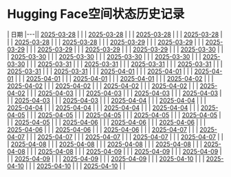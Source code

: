# Hugging Face空间状态历史记录

| 日期 
|---|| [2025-03-28](https://github.com/njchj/huggingface-keeper/commits/ef228af4a86983e31f9a4977c8231366cdbf7324/docs/index.html) |  |
| [2025-03-28](https://github.com/njchj/huggingface-keeper/commits/33039b8c74f2aefbf2d941486b48c13ce2be80f4/docs/index.html) |  |
| [2025-03-28](https://github.com/njchj/huggingface-keeper/commits/b1dabbf9e48f8d1fc0a5c228726bc8f1a95b45a3/docs/index.html) |  |
| [2025-03-28](https://github.com/njchj/huggingface-keeper/commits/de19081610e68fec39717f9c05a1cc123d4eb8fc/docs/index.html) |  |
| [2025-03-28](https://github.com/njchj/huggingface-keeper/commits/d40ecab65b18841ae253553f4c058361bd56fc6d/docs/index.html) |  |
| [2025-03-28](https://github.com/njchj/huggingface-keeper/commits/4c35ace698ef95b84d67646090d85c848eb23aad/docs/index.html) |  |
| [2025-03-29](https://github.com/njchj/huggingface-keeper/commits/1b127075c2dd38b981380e95b98c94d72d1bc236/docs/index.html) |  |
| [2025-03-29](https://github.com/njchj/huggingface-keeper/commits/7fe36677f643eab4667430788f798eb645fd4d7c/docs/index.html) |  |
| [2025-03-29](https://github.com/njchj/huggingface-keeper/commits/62f291d567ffb3beb45cf1b01004c01558f8c7d9/docs/index.html) |  |
| [2025-03-29](https://github.com/njchj/huggingface-keeper/commits/aae19b8e69122e8647dfbb6283c0f4243b5e4d66/docs/index.html) |  |
| [2025-03-29](https://github.com/njchj/huggingface-keeper/commits/99d0ec2a8779c027c9a2d2f3e39b07d95e803ba7/docs/index.html) |  |
| [2025-03-29](https://github.com/njchj/huggingface-keeper/commits/94c785ee529f2d9e3c1d71b3d4eff9ac1166082e/docs/index.html) |  |
| [2025-03-30](https://github.com/njchj/huggingface-keeper/commits/5a025cd97c4d9eb4acf2704b5a61d54969196a08/docs/index.html) |  |
| [2025-03-30](https://github.com/njchj/huggingface-keeper/commits/1dd54148575f11d1911a7c950e0d7f7779d5c6ab/docs/index.html) |  |
| [2025-03-30](https://github.com/njchj/huggingface-keeper/commits/9d38523f89296a762472dd76fa2b4de97ad039d9/docs/index.html) |  |
| [2025-03-30](https://github.com/njchj/huggingface-keeper/commits/ed0ef00b2e526917838d6d570f5d80ddde93e2dd/docs/index.html) |  |
| [2025-03-30](https://github.com/njchj/huggingface-keeper/commits/1da80a8db0f2e099e1994d16b663d4aed2e18a9d/docs/index.html) |  |
| [2025-03-30](https://github.com/njchj/huggingface-keeper/commits/62bfd6f3cf7c9e9d85907048cbcbcf42120725b7/docs/index.html) |  |
| [2025-03-31](https://github.com/njchj/huggingface-keeper/commits/b2c4fca7ffcf5c1b12d9bc4de7dfe7ca52bcd4a1/docs/index.html) |  |
| [2025-03-31](https://github.com/njchj/huggingface-keeper/commits/50c3bef4d737c10181a27d5f6b9cd89779774440/docs/index.html) |  |
| [2025-03-31](https://github.com/njchj/huggingface-keeper/commits/640220a125238ecb743cb659726bfb99a4341853/docs/index.html) |  |
| [2025-03-31](https://github.com/njchj/huggingface-keeper/commits/c07b08ee294ec75506c9250f11808c625c4e8673/docs/index.html) |  |
| [2025-03-31](https://github.com/njchj/huggingface-keeper/commits/91f82e0ce480d16658884301fb298537982c0976/docs/index.html) |  |
| [2025-03-31](https://github.com/njchj/huggingface-keeper/commits/8c0b1551c043811beeffbb3743fde11696bb3e61/docs/index.html) |  |
| [2025-04-01](https://github.com/njchj/huggingface-keeper/commits/530af1140559c72d76bde1c49398758c71706500/docs/index.html) |  |
| [2025-04-01](https://github.com/njchj/huggingface-keeper/commits/5f787d2e2498354ca536a526d9f6e1071f1ec058/docs/index.html) |  |
| [2025-04-01](https://github.com/njchj/huggingface-keeper/commits/425b2c557d0759eb9547ad964d84fd1b2c676776/docs/index.html) |  |
| [2025-04-01](https://github.com/njchj/huggingface-keeper/commits/6c35b1678cd9d09810984e8033d80b8e3e61fcf3/docs/index.html) |  |
| [2025-04-01](https://github.com/njchj/huggingface-keeper/commits/5f512d41a2f2772e2f798ec615d2c85724900e7a/docs/index.html) |  |
| [2025-04-01](https://github.com/njchj/huggingface-keeper/commits/4d1812ef84944ee4283d070cd0ff54fd92ff7f55/docs/index.html) |  |
| [2025-04-02](https://github.com/njchj/huggingface-keeper/commits/0bf6a498e5a72d826d98a5ea9db682c0324480ce/docs/index.html) |  |
| [2025-04-02](https://github.com/njchj/huggingface-keeper/commits/96d7fdae5cc78de9327ea42c86f1235edd482e42/docs/index.html) |  |
| [2025-04-02](https://github.com/njchj/huggingface-keeper/commits/0c6b9b64466a476d8cd2048fe5b8a9d2ea6e435c/docs/index.html) |  |
| [2025-04-02](https://github.com/njchj/huggingface-keeper/commits/6f83b4b2c9459a4d8ecd96fd1d7c0e977f1cefaf/docs/index.html) |  |
| [2025-04-02](https://github.com/njchj/huggingface-keeper/commits/c5b5970ede7fb6ec7b16dfbd0247d33a6b0fefd7/docs/index.html) |  |
| [2025-04-02](https://github.com/njchj/huggingface-keeper/commits/4fe573807754f1dcd08c3be41a0c586c9617767f/docs/index.html) |  |
| [2025-04-03](https://github.com/njchj/huggingface-keeper/commits/2624e79d08fa61d63c4489ed84f6fdfda8e69015/docs/index.html) |  |
| [2025-04-03](https://github.com/njchj/huggingface-keeper/commits/ebc0ad051a0649b36d038d8848f2ce726a847297/docs/index.html) |  |
| [2025-04-03](https://github.com/njchj/huggingface-keeper/commits/da88c9b5e2c873181355d8edd2166ead39d89b5b/docs/index.html) |  |
| [2025-04-03](https://github.com/njchj/huggingface-keeper/commits/7d8a720ac1ef5a05ca910ae10e4c0fb6321262b0/docs/index.html) |  |
| [2025-04-03](https://github.com/njchj/huggingface-keeper/commits/2ff018ed7db559cd1333b9d32717c3cd2d1cf86c/docs/index.html) |  |
| [2025-04-03](https://github.com/njchj/huggingface-keeper/commits/0c089f613001fd22a0a35050646b0967d3a36171/docs/index.html) |  |
| [2025-04-04](https://github.com/njchj/huggingface-keeper/commits/b916a349aaaf40c128797f02f7f2964922ac4467/docs/index.html) |  |
| [2025-04-04](https://github.com/njchj/huggingface-keeper/commits/d6e2e80675413996f2fe44345e6a9923d7d25dd9/docs/index.html) |  |
| [2025-04-04](https://github.com/njchj/huggingface-keeper/commits/937c582dde99a5fc0e76607d29e9cfbec7a48dff/docs/index.html) |  |
| [2025-04-04](https://github.com/njchj/huggingface-keeper/commits/b07fdea172805946b6c3ed796b816d9e381aa899/docs/index.html) |  |
| [2025-04-04](https://github.com/njchj/huggingface-keeper/commits/7b39fe48a9c03013f117615a568a7faeef3b56aa/docs/index.html) |  |
| [2025-04-04](https://github.com/njchj/huggingface-keeper/commits/d4f57ccc813419b07db95f02511df7760fc7b7d6/docs/index.html) |  |
| [2025-04-05](https://github.com/njchj/huggingface-keeper/commits/941c7b1593f4caa33a9e25ec58722c9f24a5f111/docs/index.html) |  |
| [2025-04-05](https://github.com/njchj/huggingface-keeper/commits/6179f578e33a558fbd926e37af6980dbf4719663/docs/index.html) |  |
| [2025-04-05](https://github.com/njchj/huggingface-keeper/commits/57e996a1fb3b33f0b3a9e6c01144ab49f631cc5a/docs/index.html) |  |
| [2025-04-05](https://github.com/njchj/huggingface-keeper/commits/a6ea54393cc75ef31b4c7b85d7811c3e47531287/docs/index.html) |  |
| [2025-04-05](https://github.com/njchj/huggingface-keeper/commits/da0623ccac25803cbd8245523076c653ee0f559d/docs/index.html) |  |
| [2025-04-05](https://github.com/njchj/huggingface-keeper/commits/5760a41b223028d98ba9005aa0784fc3dd90d612/docs/index.html) |  |
| [2025-04-06](https://github.com/njchj/huggingface-keeper/commits/04592ae88ac47dc3d6b36de3159836e1a1706d5d/docs/index.html) |  |
| [2025-04-06](https://github.com/njchj/huggingface-keeper/commits/8b3b345f9cfba04625c7fa4f8f792d8e20456bed/docs/index.html) |  |
| [2025-04-06](https://github.com/njchj/huggingface-keeper/commits/0ebcf434ffabfce697eca5e4679bedbf80a1824e/docs/index.html) |  |
| [2025-04-06](https://github.com/njchj/huggingface-keeper/commits/aed649cdb2b2864de7eb3ea123f179227cc1f8ef/docs/index.html) |  |
| [2025-04-06](https://github.com/njchj/huggingface-keeper/commits/833721222e2238f7bc9ed0b85536be12ed1cb381/docs/index.html) |  |
| [2025-04-06](https://github.com/njchj/huggingface-keeper/commits/0ac388deab39ebbecd49340daba8ca50adc3fee6/docs/index.html) |  |
| [2025-04-07](https://github.com/njchj/huggingface-keeper/commits/795200760a236bb2d43209ea22232f0abfaf5411/docs/index.html) |  |
| [2025-04-07](https://github.com/njchj/huggingface-keeper/commits/9bb4d08e3ad793601a86eec262168c33ff0545d1/docs/index.html) |  |
| [2025-04-07](https://github.com/njchj/huggingface-keeper/commits/66548ecb5b2f930666d6a6dbf3c7636a61a52b73/docs/index.html) |  |
| [2025-04-07](https://github.com/njchj/huggingface-keeper/commits/bfe0ba6926c741235d38d608595e4d8852872188/docs/index.html) |  |
| [2025-04-07](https://github.com/njchj/huggingface-keeper/commits/7b8d8056022a233b80318d46dd45a62f08d4ffd5/docs/index.html) |  |
| [2025-04-07](https://github.com/njchj/huggingface-keeper/commits/0ccdd6eb2b790b1311d3b933ad35bfc3836a0a26/docs/index.html) |  |
| [2025-04-08](https://github.com/njchj/huggingface-keeper/commits/b5078368eeabe63568b97bbc27b2c324a2d6f963/docs/index.html) |  |
| [2025-04-08](https://github.com/njchj/huggingface-keeper/commits/d1e19ecd01f5db910bb2c65a785a74e09bd52bd3/docs/index.html) |  |
| [2025-04-08](https://github.com/njchj/huggingface-keeper/commits/b576b4b0a71edc6e94c7abca79459d90cd3ae396/docs/index.html) |  |
| [2025-04-08](https://github.com/njchj/huggingface-keeper/commits/bd2d8eff50c7df8063e5a9223ad08ad4f76f0578/docs/index.html) |  |
| [2025-04-08](https://github.com/njchj/huggingface-keeper/commits/cbf9b7663efbdab5424e08bd1463947167b8e9be/docs/index.html) |  |
| [2025-04-08](https://github.com/njchj/huggingface-keeper/commits/0a9c5b436c104d101b566c006431d5662a414260/docs/index.html) |  |
| [2025-04-09](https://github.com/njchj/huggingface-keeper/commits/9a14a9b576ee140429301a991096c6f70e9d1d28/docs/index.html) |  |
| [2025-04-09](https://github.com/njchj/huggingface-keeper/commits/63644622e936268b4c5d65422ec9e16cc34a9dae/docs/index.html) |  |
| [2025-04-09](https://github.com/njchj/huggingface-keeper/commits/518956de66edd0ada6837c4f6cc8f98cc84eaa43/docs/index.html) |  |
| [2025-04-09](https://github.com/njchj/huggingface-keeper/commits/e4cb18f6c432dabc51576bc0014000153d081023/docs/index.html) |  |
| [2025-04-09](https://github.com/njchj/huggingface-keeper/commits/bee71748bd97811b97c688f83244f1444c5959b7/docs/index.html) |  |
| [2025-04-09](https://github.com/njchj/huggingface-keeper/commits/e6c511fc97567d63f0a42353c51bbe4cb2c4ffbe/docs/index.html) |  |
| [2025-04-10](https://github.com/njchj/huggingface-keeper/commits/d70db2c94526a5184727e73d3c2e4883a43aefde/docs/index.html) |  |
| [2025-04-10](https://github.com/njchj/huggingface-keeper/commits/005f695b32c09a522e15ca76d6e86c23b2601cd0/docs/index.html) |  |
| [2025-04-10](https://github.com/njchj/huggingface-keeper/commits/32a5f182237b18e73cd1649894d653ee601fc416/docs/index.html) |  |
| [2025-04-10](https://github.com/njchj/huggingface-keeper/commits/8f4be9171ea039ad7472093afa2f3df328b2ac38/docs/index.html) |  |
